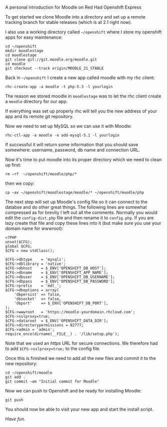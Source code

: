 A personal introduction for Moodle on Red Had Openshift Express

To get started we clone Moodle into a directory and set up a remote tracking branch for stable releases (which is at 2.1 right now).

I also use a working directory called `~/openshift` where I store my openshift apps for easy maintenance:
	
	cd ~/openshift
	mkdir moodlestage
	cd moodlestage
    git clone git://git.moodle.org/moodle.git
	cd moodle
	git checkout --track origin/MOODLE_21_STABLE

Back in `~/openshift` I create a new app called moodle with my rhc client:

	rhc-create-app -a moodle -t php-5.3 -l yourlogin

The reason we stored moodle in `moodlestage` was to let the rhc client create a `moodle` directory for our app.

If everything was set up properly rhc will tell you the new address of your app and its remote git repository.

Now we need to set up MySQL so we can use it with Moodle:

	rhc-ctl-app -a moodle -e add-mysql-5.1 -l yourlogin

If successful it will return some information that you should save somewhere: username, password, db name and connection URL.

Now it's time to put moodle into its proper directory which we need to clean up first:

	rm –rf  ~/openshift/moodle/php/*
	
then we copy:
	
	cp –av ~/openshift/moodlestage/moodle/* ~/openshift/moodle/php

The next step will set up Moodle's config file so it can connect to the databse and do other great things. The following lines are somewhat compressed as for brevity I left out all the comments. Normally you would edit the `config-dist.php` file and then rename it to `config.php`. If you are lazy create that file and copy these lines into it (but make sure you use your domain name for wwwroot):

	<?PHP
	unset($CFG);
	global $CFG;
	$CFG = new stdClass();
	
	$CFG->dbtype    = 'mysqli';
	$CFG->dblibrary = 'native';
	$CFG->dbhost    = $_ENV['OPENSHIFT_DB_HOST'];
	$CFG->dbname    = $_ENV['OPENSHIFT_APP_NAME'];
	$CFG->dbuser    = $_ENV['OPENSHIFT_DB_USERNAME'];
	$CFG->dbpass    = $_ENV['OPENSHIFT_DB_PASSWORD'];
	$CFG->prefix    = 'mdl_';
	$CFG->dboptions = array(
	    'dbpersist' => false,
	    'dbsocket'  => false,
	    'dbport'    => $_ENV['OPENSHIFT_DB_PORT'],
	);
	$CFG->wwwroot   = 'https://moodle-yourdomain.rhcloud.com';
	$CFG->sslproxy=true;
	$CFG->dataroot  = $_ENV['OPENSHIFT_DATA_DIR'];
	$CFG->directorypermissions = 02777;
	$CFG->admin = 'admin';
	require_once(dirname(__FILE__) . '/lib/setup.php');

Note that we used an *https* URL for secure connections. We therefore had to add `$CFG->sslproxy=true;` to the config file.

Once this is finished we need to add all the new files and commit it to the new repository:

	cd ~/openshift/moodle
	git add .
	git commit –am "Initial commit for Moodle"

Now we can push to Openshift and be ready for installing Moodle:

	git push

You should now be able to visit your new app and start the install script.

*Have fun.*